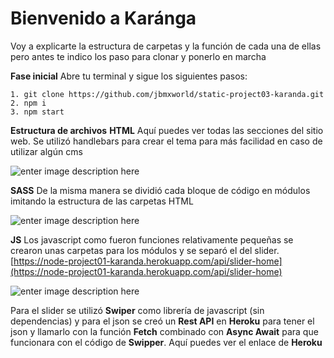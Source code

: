 # Bienvenido a Karánga
Voy a explicarte la estructura de carpetas y la función de cada una de ellas pero antes te indico los paso para clonar y ponerlo en marcha

**Fase inicial**
Abre tu terminal y sigue los siguientes pasos:

    1. git clone https://github.com/jbmxworld/static-project03-karanda.git
    2. npm i
    3. npm start

**Estructura de archivos**
**HTML**
Aquí puedes ver  todas las secciones del sitio web. Se utilizó handlebars para crear el tema para más facilidad en caso de utilizar algún cms

![enter image description here](https://static-project03-karanda.netlify.app/images/readme/html-structure.png)

**SASS**
De la misma manera se dividió cada bloque de código en módulos imitando la estructura de las carpetas HTML

![enter image description here](https://static-project03-karanda.netlify.app/images/readme/sass-structure.png)

**JS**
Los javascript como fueron funciones relativamente pequeñas se crearon unas carpetas para los módulos y se separó el del slider. 
[https://node-project01-karanda.herokuapp.com/api/slider-home](https://node-project01-karanda.herokuapp.com/api/slider-home)

![enter image description here](https://static-project03-karanda.netlify.app/images/readme/js-structure.png)

Para el slider se utilizó **Swiper** como librería de javascript (sin dependencias) y para el json se creó un **Rest API** en **Heroku** para tener el json y llamarlo con la función **Fetch** combinado con **Async Await** para que funcionara con el código de **Swipper**. 
Aquí puedes ver el enlace de **Heroku** 